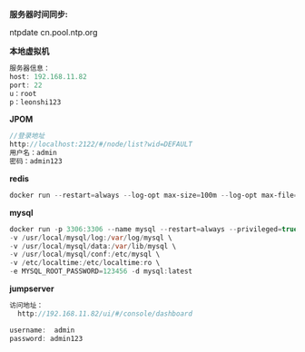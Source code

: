 **服务器时间同步:**

ntpdate cn.pool.ntp.org



**本地虚拟机**

```java
服务器信息：
host: 192.168.11.82
port: 22
u：root
p：leonshi123
```

**JPOM**

```java
//登录地址
http://localhost:2122/#/node/list?wid=DEFAULT
用户名：admin
密码：admin123


```

**redis**

```powershell
docker run --restart=always --log-opt max-size=100m --log-opt max-file=2 -p 6379:6379 --name redis -v /usr/local/redis/redis.conf:/etc/redis/redis.conf -v /usr/local/redis/data:/data -d redis redis-server /etc/redis/redis.conf --appendonly yes --requirepass 123456

```

**mysql**

```java
docker run -p 3306:3306 --name mysql --restart=always --privileged=true \
-v /usr/local/mysql/log:/var/log/mysql \
-v /usr/local/mysql/data:/var/lib/mysql \
-v /usr/local/mysql/conf:/etc/mysql \
-v /etc/localtime:/etc/localtime:ro \
-e MYSQL_ROOT_PASSWORD=123456 -d mysql:latest
```

**jumpserver**

```java
访问地址：
  http://192.168.11.82/ui/#/console/dashboard

username:  admin
password: admin123  
```













